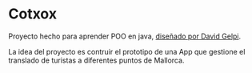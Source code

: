 # Cotxox

Proyecto hecho para aprender POO en java, [diseñado por David Gelpi](https://github.com/dfleta/cotxox).

La idea del proyecto es contruir el prototipo de una App que gestione el translado de turistas a diferentes puntos de Mallorca.

